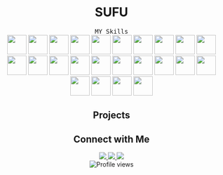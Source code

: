 <h1 align="center">SUFU</h1>

<div align="center">
  <kbd align="center">MY Skills</kbd>
</div>

<div align="center">
  <img src="https://cdn.jsdelivr.net/gh/devicons/devicon/icons/react/react-original.svg" style="width: 44px; height: 44px;" />
  <img src="https://cdn.jsdelivr.net/gh/devicons/devicon/icons/nextjs/nextjs-original.svg" style="width: 44px; height: 44px;" />
  <img src="https://cdn.jsdelivr.net/gh/devicons/devicon/icons/javascript/javascript-original.svg" style="width: 44px; height: 44px;" />
  <img src="https://cdn.jsdelivr.net/gh/devicons/devicon/icons/typescript/typescript-plain.svg" style="width: 44px; height: 44px;" />
  <img src="https://cdn.jsdelivr.net/gh/devicons/devicon/icons/python/python-original.svg" style="width: 44px; height: 44px;" />
  <img src="https://cdn.jsdelivr.net/gh/devicons/devicon/icons/rust/rust-plain.svg" style="width: 44px; height: 44px;" />
  <img src="https://cdn.jsdelivr.net/gh/devicons/devicon/icons/amazonwebservices/amazonwebservices-original.svg" style="width: 44px; height: 44px;" />
  <img src="https://cdn.jsdelivr.net/gh/devicons/devicon/icons/github/github-original.svg" style="width: 44px; height: 44px;" />
  <img src="https://cdn.jsdelivr.net/gh/devicons/devicon/icons/gitlab/gitlab-plain.svg" style="width: 44px; height: 44px;" />
  <img src="https://cdn.jsdelivr.net/gh/devicons/devicon/icons/git/git-plain.svg" style="width: 44px; height: 44px;" />
  <img src="https://cdn.jsdelivr.net/gh/devicons/devicon/icons/flutter/flutter-original.svg" style="width: 44px; height: 44px;" />
  <img src="https://cdn.jsdelivr.net/gh/devicons/devicon/icons/debian/debian-original.svg" style="width: 44px; height: 44px;" />
  <img src="https://cdn.jsdelivr.net/gh/devicons/devicon/icons/docker/docker-plain-wordmark.svg" style="width: 44px; height: 44px;" />
  <img src="https://cdn.jsdelivr.net/gh/devicons/devicon/icons/mysql/mysql-original.svg" style="width: 44px; height: 44px;" />
  <img src="https://cdn.jsdelivr.net/gh/devicons/devicon/icons/postgresql/postgresql-plain.svg" style="width: 44px; height: 44px;" />
  <img src="https://cdn.jsdelivr.net/gh/devicons/devicon/icons/redis/redis-original.svg" style="width: 44px; height: 44px;" />
  <img src="https://cdn.jsdelivr.net/gh/devicons/devicon/icons/redux/redux-original.svg" style="width: 44px; height: 44px;" />
  <img src="https://cdn.jsdelivr.net/gh/devicons/devicon/icons/ubuntu/ubuntu-plain.svg" style="width: 44px; height: 44px;" />
  <img src="https://cdn.jsdelivr.net/gh/devicons/devicon/icons/nodejs/nodejs-original-wordmark.svg" style="width: 44px; height: 44px;" />
  <img src="https://cdn.jsdelivr.net/gh/devicons/devicon/icons/vscode/vscode-original.svg" style="width: 44px; height: 44px;" />
  <img src="https://cdn.jsdelivr.net/gh/devicons/devicon/icons/wordpress/wordpress-plain.svg" style="width: 44px; height: 44px;" />
  <img src="https://cdn.jsdelivr.net/gh/devicons/devicon/icons/socketio/socketio-original.svg" style="width: 44px; height: 44px;" />
  <img src="https://cdn.jsdelivr.net/gh/devicons/devicon/icons/sequelize/sequelize-original.svg" style="width: 44px; height: 44px;" />
  <img src="https://cdn.jsdelivr.net/gh/devicons/devicon/icons/graphql/graphql-plain.svg" style="width: 44px; height: 44px;" />
</div>

<div align="center">
  <h2>Projects</h2>
  <ul id="projects-list"></ul>
</div>

<script>
  async function loadProjects() {
    const username = 'chandanbauri';
    try {
      const response = await fetch(`https://api.github.com/users/${username}/repos`);
      if (!response.ok) throw new Error('Failed to fetch repositories');
      const projects = await response.json();

      const projectsList = document.getElementById('projects-list');
      projects.forEach(project => {
        const projectItem = document.createElement('li');
        projectItem.innerHTML = `<a href="${project.html_url}" target="_blank">${project.name}</a>: ${project.description || 'No description provided.'}`;
        projectsList.appendChild(projectItem);
      });
    } catch (error) {
      console.error('Error loading projects:', error);
    }
  }

  loadProjects();
</script>

<div align="center">
  <h2>Connect with Me</h2>
  <a href="https://www.linkedin.com/in/yourprofile" target="_blank">
    <img src="https://img.shields.io/badge/-LinkedIn-0077B5?style=for-the-badge&logo=linkedin&logoColor=white" />
  </a>
  <a href="https://twitter.com/yourprofile" target="_blank">
    <img src="https://img.shields.io/badge/-Twitter-1DA1F2?style=for-the-badge&logo=twitter&logoColor=white" />
  </a>
  <a href="mailto:your_email@example.com" target="_blank">
    <img src="https://img.shields.io/badge/-Email-D14836?style=for-the-badge&logo=gmail&logoColor=white" />
  </a>
</div>

<div align="center">
  <img src="https://gpvc.arturio.dev/chandanbauri" alt="Profile views" />
</div>
